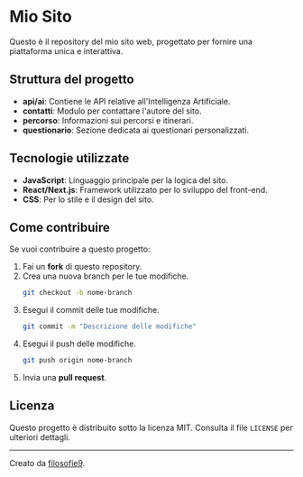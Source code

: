 # Mio Sito

Questo è il repository del mio sito web, progettato per fornire una piattaforma unica e interattiva.

## Struttura del progetto

- **api/ai**: Contiene le API relative all'Intelligenza Artificiale.
- **contatti**: Modulo per contattare l'autore del sito.
- **percorso**: Informazioni sui percorsi e itinerari.
- **questionario**: Sezione dedicata ai questionari personalizzati.

## Tecnologie utilizzate

- **JavaScript**: Linguaggio principale per la logica del sito.
- **React/Next.js**: Framework utilizzato per lo sviluppo del front-end.
- **CSS**: Per lo stile e il design del sito.

## Come contribuire

Se vuoi contribuire a questo progetto:
1. Fai un **fork** di questo repository.
2. Crea una nuova branch per le tue modifiche.
   ```bash
   git checkout -b nome-branch
   ```
3. Esegui il commit delle tue modifiche.
   ```bash
   git commit -m "Descrizione delle modifiche"
   ```
4. Esegui il push delle modifiche.
   ```bash
   git push origin nome-branch
   ```
5. Invia una **pull request**.

## Licenza

Questo progetto è distribuito sotto la licenza MIT. Consulta il file `LICENSE` per ulteriori dettagli.

---

Creato da [filosofie9](https://github.com/filosofie9).
